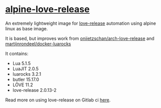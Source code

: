 # [alpine-love-release](https://hub.docker.com/r/shru/alpine-love-release/)

An extremely lightweight image for [love-release](https://github.com/MisterDA/love-release) automation using alpine linux as base image.

It is based, but improves work from [oniietzschan/arch-love-release](https://github.com/oniietzschan/arch-love-release) and [martijnrondeel/docker-luarocks](https://github.com/martijnrondeel/docker-luarocks)

It contains: 

* Lua 5.1.5
* LuaJIT 2.0.5
* luarocks 3.2.1
* butler 15.17.0
* LÖVE 11.2
* love-release 2.0.13-2

Read more on using love-release on Gitlab ci [here](https://github.com/oniietzschan/blog/issues/1).
